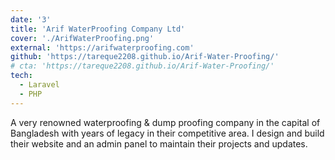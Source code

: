 ```yaml
---
date: '3'
title: 'Arif WaterProofing Company Ltd'
cover: './ArifWaterProofing.png'
external: 'https://arifwaterproofing.com'
github: 'https://tareque2208.github.io/Arif-Water-Proofing/'
# cta: 'https://tareque2208.github.io/Arif-Water-Proofing/'
tech:
  - Laravel
  - PHP
---
```


A very renowned waterproofing & dump proofing company in the capital of Bangladesh with years of legacy in their competitive area. I design and build their website and an admin panel to maintain their projects and updates.
